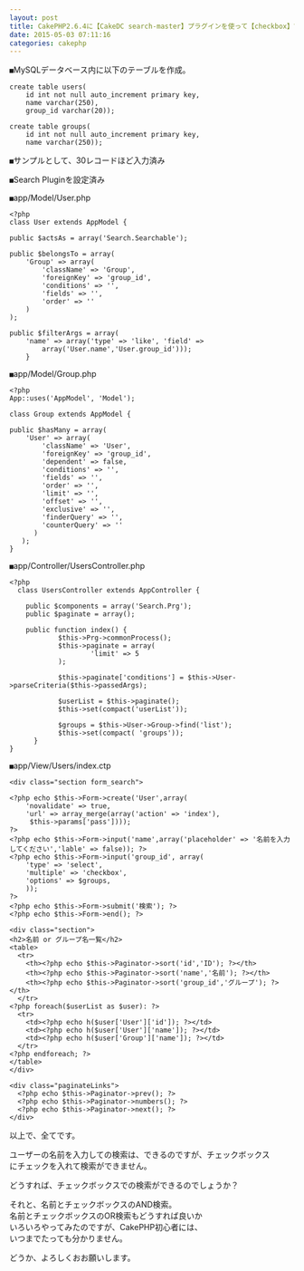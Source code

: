 ```yaml
---
layout: post
title: CakePHP2.6.4に【CakeDC search-master】プラグインを使って【checkbox】での検索ができない。
date: 2015-05-03 07:11:16
categories: cakephp
---
```

<!-- {% raw %} -->
<p><code>■</code>MySQLデータベース内に以下のテーブルを作成。</p>

<pre><code>create table users(
    id int not null auto_increment primary key,
    name varchar(250),
    group_id varchar(20));

create table groups(
    id int not null auto_increment primary key,
    name varchar(250));
</code></pre>

<p><code>■</code>サンプルとして、30レコードほど入力済み</p>

<p><code>■</code>Search Pluginを設定済み</p>

<p><code>■</code>app/Model/User.php</p>

<pre><code>&lt;?php
class User extends AppModel {

public $actsAs = array('Search.Searchable');

public $belongsTo = array(              
    'Group' =&gt; array(
        'className' =&gt; 'Group',
        'foreignKey' =&gt; 'group_id',
        'conditions' =&gt; '',
        'fields' =&gt; '',
        'order' =&gt; ''
    )
);

public $filterArgs = array(
    'name' =&gt; array('type' =&gt; 'like', 'field' =&gt;
        array('User.name','User.group_id')));
    }
</code></pre>

<p><code>■</code>app/Model/Group.php</p>

<pre><code>&lt;?php
App::uses('AppModel', 'Model');

class Group extends AppModel {

public $hasMany = array(
    'User' =&gt; array(
        'className' =&gt; 'User',
        'foreignKey' =&gt; 'group_id',
        'dependent' =&gt; false,
        'conditions' =&gt; '',
        'fields' =&gt; '',
        'order' =&gt; '',
        'limit' =&gt; '',
        'offset' =&gt; '',
        'exclusive' =&gt; '',
        'finderQuery' =&gt; '',
        'counterQuery' =&gt; ''
      )
   );
}
</code></pre>

<p><code>■</code>app/Controller/UsersController.php</p>

<pre><code>&lt;?php
  class UsersController extends AppController {

    public $components = array('Search.Prg');
    public $paginate = array();

    public function index() {
            $this-&gt;Prg-&gt;commonProcess();
            $this-&gt;paginate = array(
                    'limit' =&gt; 5
            );

            $this-&gt;paginate['conditions'] = $this-&gt;User-&gt;parseCriteria($this-&gt;passedArgs);

            $userList = $this-&gt;paginate();
            $this-&gt;set(compact('userList'));

            $groups = $this-&gt;User-&gt;Group-&gt;find('list');
            $this-&gt;set(compact( 'groups'));
      }
}
</code></pre>

<p><code>■</code>app/View/Users/index.ctp</p>

<pre><code>&lt;div class="section form_search"&gt;

&lt;?php echo $this-&gt;Form-&gt;create('User',array(
    'novalidate' =&gt; true,
    'url' =&gt; array_merge(array('action' =&gt; 'index'),
     $this-&gt;params['pass'])));
?&gt;
&lt;?php echo $this-&gt;Form-&gt;input('name',array('placeholder' =&gt; '名前を入力してください','lable' =&gt; false)); ?&gt;
&lt;?php echo $this-&gt;Form-&gt;input('group_id', array(
    'type' =&gt; 'select',
    'multiple' =&gt; 'checkbox',
    'options' =&gt; $groups,
    ));
?&gt;
&lt;?php echo $this-&gt;Form-&gt;submit('検索'); ?&gt;
&lt;?php echo $this-&gt;Form-&gt;end(); ?&gt;

&lt;div class="section"&gt;
&lt;h2&gt;名前 or グループ名一覧&lt;/h2&gt;
&lt;table&gt;
  &lt;tr&gt;
    &lt;th&gt;&lt;?php echo $this-&gt;Paginator-&gt;sort('id','ID'); ?&gt;&lt;/th&gt;
    &lt;th&gt;&lt;?php echo $this-&gt;Paginator-&gt;sort('name','名前'); ?&gt;&lt;/th&gt;
    &lt;th&gt;&lt;?php echo $this-&gt;Paginator-&gt;sort('group_id','グループ'); ?&gt;&lt;/th&gt;
  &lt;/tr&gt;
&lt;?php foreach($userList as $user): ?&gt;
  &lt;tr&gt;
    &lt;td&gt;&lt;?php echo h($user['User']['id']); ?&gt;&lt;/td&gt;
    &lt;td&gt;&lt;?php echo h($user['User']['name']); ?&gt;&lt;/td&gt;
    &lt;td&gt;&lt;?php echo h($user['Group']['name']); ?&gt;&lt;/td&gt;
  &lt;/tr&gt;
&lt;?php endforeach; ?&gt;
&lt;/table&gt;
&lt;/div&gt;

&lt;div class="paginateLinks"&gt;
  &lt;?php echo $this-&gt;Paginator-&gt;prev(); ?&gt;
  &lt;?php echo $this-&gt;Paginator-&gt;numbers(); ?&gt;
  &lt;?php echo $this-&gt;Paginator-&gt;next(); ?&gt;
&lt;/div&gt;
</code></pre>

<p>以上で、全てです。</p>

<p>ユーザーの名前を入力しての検索は、できるのですが、チェックボックス<br>
にチェックを入れて検索ができません。</p>

<p>どうすれば、チェックボックスでの検索ができるのでしょうか？</p>

<p>それと、名前とチェックボックスのAND検索。<br>
名前とチェックボックスのOR検索もどうすれば良いか<br>
いろいろやってみたのですが、CakePHP初心者には、<br>
いつまでたっても分かりません。</p>

<p>どうか、よろしくおお願いします。</p>
<!-- {% endraw %} -->
